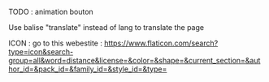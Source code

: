 TODO : animation bouton

Use balise "translate" instead of lang to translate the page

ICON : go to this webestite : https://www.flaticon.com/search?type=icon&search-group=all&word=distance&license=&color=&shape=&current_section=&author_id=&pack_id=&family_id=&style_id=&type=